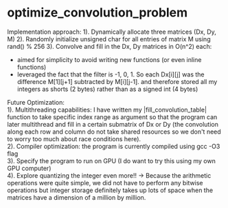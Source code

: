 # optimize_convolution_problem


Implementation approach:
1). Dynamically allocate three matrices (Dx, Dy, M)
2). Randomly initialize unsigned char for all entries of matrix M using rand() % 256 
3). Convolve and fill in the Dx, Dy matrices in O(n^2) each: 
  - aimed for simplicity to avoid writing new functions (or even inline functions)
  - leveraged the fact that the filter is -1, 0, 1. So each Dx[i][j] was the difference M[1][j+1] subtracted by M[i][j-1].
  and therefore stored all my integers as shorts (2 bytes) rather than as a signed int (4 bytes)
  
Future Optimization:  <br /> 
1). Multithreading capabilities: I have written my |fill_convolution_table| function to take specific index range as argument so that the program can later multithread and fill in a certain submatrix of Dx or Dy (the convolution along each row and column do not take shared resources so we don't need to worry too much about race conditions here). <br /> 
2). Compiler optimization: the program is currently compiled using gcc -O3 flag <br /> 
3). Specify the program to run on GPU (I do want to try this using my own GPU computer) <br /> 
4). Explore quantizing the integer even more!! -> Because the arithmetic operations were quite simple, we did not have to perform any bitwise operations but integer storage definitely takes up lots of space when the matrices have a dimension of a million by million.  <br /> 
